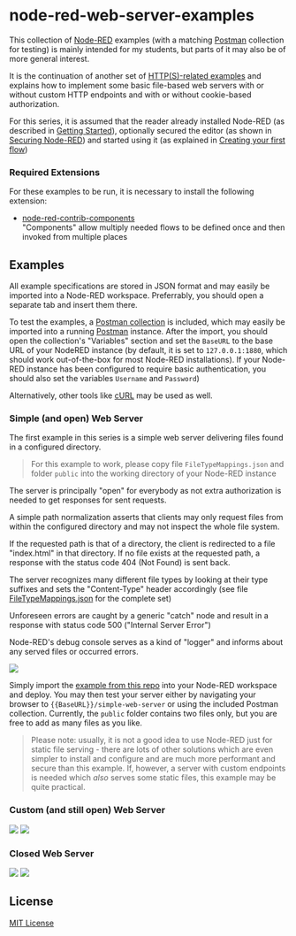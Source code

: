 # node-red-web-server-examples #

This collection of [Node-RED](https://nodered.org/) examples (with a matching [Postman](https://www.postman.com/) collection for testing) is mainly intended for my students, but parts of it may also be of more general interest.

It is the continuation of another set of [HTTP(S)-related examples](https://github.com/rozek/node-red-http-examples) and explains how to implement some basic file-based web servers with or without custom HTTP endpoints and with or without cookie-based authorization.

For this series, it is assumed that the reader already installed Node-RED (as described in [Getting Started](https://nodered.org/docs/getting-started/)), optionally secured the editor (as shown in [Securing Node-RED](https://nodered.org/docs/user-guide/runtime/securing-node-red)) and started using it (as explained in [Creating your first flow](https://nodered.org/docs/tutorials/first-flow))

### Required Extensions ###

For these examples to be run, it is necessary to install the following extension:

* [node-red-contrib-components](https://github.com/ollixx/node-red-contrib-components)<br>"Components" allow multiply needed flows to be defined once and then invoked from multiple places

## Examples ##

All example specifications are stored in JSON format and may easily be imported into a Node-RED workspace. Preferrably, you should open a separate tab and insert them there.

To test the examples, a [Postman collection](examples/PostmanCollection.json) is included, which may easily be imported into a running [Postman](https://www.postman.com/) instance. After the import, you should open the collection's "Variables" section and set the `BaseURL` to the base URL of your NodeRED instance (by default, it is set to `127.0.0.1:1880`, which should work out-of-the-box for most Node-RED installations). If your Node-RED instance has been configured to require basic authentication, you should also set the variables `Username` and `Password`)

Alternatively, other tools like [cURL](https://curl.se/) may be used as well.

### Simple (and open) Web Server ###

The first example in this series is a simple web server delivering files found in a configured directory.

> For this example to work, please copy file `FileTypeMappings.json` and folder `public` into the working directory of your Node-RED instance

The server is principally "open" for everybody as not extra authorization is needed to get responses for sent requests.

A simple path normalization asserts that clients may only request files from within the configured directory and may not inspect the whole file system.

If the requested path is that of a directory, the client is redirected to a file "index.html" in that directory. If no file exists at the requested path, a response with the status code 404 (Not Found) is sent back.

The server recognizes many different file types by looking at their type suffixes and sets the "Content-Type" header accordingly (see file [FileTypeMappings.json](https://raw.githubusercontent.com/rozek/node-red-web-server-examples/main/FileTypeMappings.json) for the complete set) 

Unforeseen errors are caught by a generic "catch" node and result in a response with status code 500 ("Internal Server Error")

Node-RED's debug console serves as a kind of "logger" and informs about any served files or occurred errors.

![](examples/simple-web-server.png)

Simply import the [example from this repo](examples/simple-web-server.json) into your Node-RED workspace and deploy. You may then test your server either by navigating your browser to `{{BaseURL}}/simple-web-server` or using the included Postman collection. Currently, the `public` folder contains two files only, but you are free to add as many files as you like.

> Please note: usually, it is not a good idea to use Node-RED just for static file serving - there are lots of other solutions which are even simpler to install and configure and are much more performant and secure than this example. If, however, a server with custom endpoints is needed which *also* serves some static files, this example may be quite practical.

### Custom (and still open) Web Server ###

![](examples/custom-web-server.png)
![](examples/serving-files.png)

### Closed Web Server ###

![](examples/closed-web-server-I.png)
![](examples/closed-web-server-II.png)

## License ##

[MIT License](LICENSE.md)
